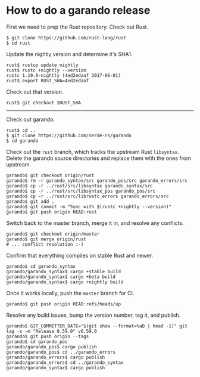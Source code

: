 How to do a garando release
==========================

First we need to prep the Rust repository. Check out Rust.

```
$ git clone https://github.com/rust-lang/rust
$ cd rust
```

Update the nightly version and determine it's SHA1.

```
rust$ rustup update nightly
rust$ rustc +nightly --version
rustc 1.19.0-nightly (4ed2edaaf 2017-06-01)
rust$ export RUST_SHA=4ed2edaaf
```

Check out that version.

```
rust$ git checkout $RUST_SHA
```

---

Check out garando.

```
rust$ cd ..
$ git clone https://github.com/serde-rs/garando
$ cd garando
```

Check out the `rust` branch, which tracks the upstream Rust `libsyntax`. Delete
the garando source directories and replace them with the ones from upstream.

```
garando$ git checkout origin/rust
garando$ rm -r garando_syntax/src garando_pos/src garando_errors/src
garando$ cp -r ../rust/src/libsyntax garando_syntax/src
garando$ cp -r ../rust/src/libsyntax_pos garando_pos/src
garando$ cp -r ../rust/src/librustc_errors garando_errors/src
garando$ git add .
garando$ git commit -m "Sync with $(rustc +nightly --version)"
garando$ git push origin HEAD:rust
```

Switch back to the master branch, merge it in, and resolve any conflicts.

```
garando$ git checkout origin/master
garando$ git merge origin/rust
# ... conflict resolution :-)
```

Confirm that everything compiles on stable Rust and newer.

```
garando$ cd garando_syntax
garando/garando_syntax$ cargo +stable build
garando/garando_syntax$ cargo +beta build
garando/garando_syntax$ cargo +nightly build
```

Once it works locally, push the `master` branch for CI.

```
garando$ git push origin HEAD:refs/heads/up
```

Resolve any build issues, bump the version number, tag it, and publish.

```
garando$ GIT_COMMITTER_DATE="$(git show --format=%aD | head -1)" git tag -s -m "Release 0.59.0" v0.59.0
garando$ git push origin --tags
garando$ cd garando_pos
garando/garando_pos$ cargo publish
garando/garando_pos$ cd ../garando_errors
garando/garando_errors$ cargo publish
garando/garando_errors$ cd ../garando_syntax
garando/garando_syntax$ cargo publish
```
